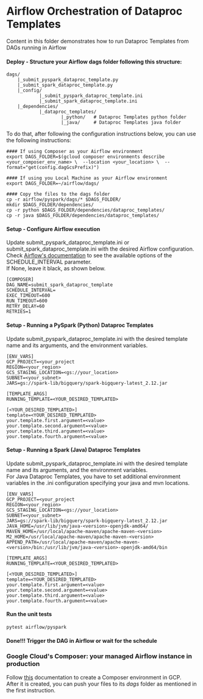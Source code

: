 # Airflow Orchestration of Dataproc Templates

Content in this folder demonstrates how to run Dataproc Templates from DAGs running in Airflow

#### Deploy - Structure your Airflow dags folder following this structure:
```
dags/
    |_submit_pyspark_dataproc_template.py
    |_submit_spark_dataproc_template.py
    |_config/
            |_submit_pyspark_dataproc_template.ini
            |_submit_spark_dataproc_template.ini
    |_dependencies/
            |_dataproc_templates/
                    |_python/   # Dataproc Templates python folder
                    |_java/     # Dataproc Templates java folder
```

To do that, after following the configuration instructions below, you can use the following instructions:

```
#### If using Composer as your Airflow environment
export DAGS_FOLDER=$(gcloud composer environments describe <your_composer_env_name> \  --location <your_location> \  --format="get(config.dagGcsPrefix)")

#### If using you Local Machine as your Airflow environment
export DAGS_FOLDER=~/airflow/dags/

#### Copy the files to the dags folder
cp -r airflow/pyspark/dags/* $DAGS_FOLDER/
mkdir $DAGS_FOLDER/dependencies/
cp -r python $DAGS_FOLDER/dependencies/dataproc_templates/
cp -r java $DAGS_FOLDER/dependencies/dataproc_templates/
```

#### Setup - Configure Airflow execution
Update submit_pyspark_dataproc_template.ini or submit_spark_dataproc_template.ini with the desired Airflow configuration.  
Check [Airflow's documentation](https://airflow.apache.org/docs/apache-airflow/1.10.1/scheduler.html#dag-runs) to see the available options of the SCHEDULE_INTERVAL parameter.  
If None, leave it black, as shown below.
```
[COMPOSER]
DAG_NAME=submit_spark_dataproc_template
SCHEDULE_INTERVAL=
EXEC_TIMEOUT=600
RUN_TIMEOUT=600
RETRY_DELAY=60
RETRIES=1
```

#### Setup - Running a PySpark (Python) Dataproc Templates

Update submit_pyspark_dataproc_template.ini with the desired template name and its arguments, and the environment variables.

```
[ENV_VARS]
GCP_PROJECT=<your_project
REGION=<your_region>
GCS_STAGING_LOCATION=<gs://your_location>
SUBNET=<your_subnet>
JARS=gs://spark-lib/bigquery/spark-bigquery-latest_2.12.jar

[TEMPLATE_ARGS]
RUNNING_TEMPLATE=<YOUR_DESIRED_TEMPLATED>

[<YOUR_DESIRED_TEMPLATED>]
template=<YOUR_DESIRED_TEMPLATED>
your.template.first.argument=<value>
your.template.second.argument=<value>
your.template.third.argument=<value>
your.template.fourth.argument=<value>
```

#### Setup - Running a Spark (Java) Dataproc Templates

Update submit_pyspark_dataproc_template.ini with the desired template name and its arguments, and the environment variables.  
For Java Dataproc Templates, you have to set additional environment variables in the .ini configuration specifying your java and mvn locations.

```
[ENV_VARS]
GCP_PROJECT=<your_project
REGION=<your_region>
GCS_STAGING_LOCATION=<gs://your_location>
SUBNET=<your_subnet>
JARS=gs://spark-lib/bigquery/spark-bigquery-latest_2.12.jar
JAVA_HOME=/usr/lib/jvm/java-<version>-openjdk-amd64/
MAVEN_HOME=/usr/local/apache-maven/apache-maven-<version>
M2_HOME=/usr/local/apache-maven/apache-maven-<version>
APPEND_PATH=/usr/local/apache-maven/apache-maven-<version>/bin:/usr/lib/jvm/java-<version>-openjdk-amd64/bin

[TEMPLATE_ARGS]
RUNNING_TEMPLATE=<YOUR_DESIRED_TEMPLATED>

[<YOUR_DESIRED_TEMPLATED>]
template=<YOUR_DESIRED_TEMPLATED>
your.template.first.argument=<value>
your.template.second.argument=<value>
your.template.third.argument=<value>
your.template.fourth.argument=<value>
```

#### Run the unit tests
```
pytest airflow/pyspark
```

#### Done!!! Trigger the DAG in Airflow or wait for the schedule

### Google Cloud's Composer: your managed Airflow instance in production

Follow [this](https://cloud.google.com/composer/docs/composer-2/create-environments) documentation to create a Composer environment in GCP.  
After it is created, you can push your files to its _dags_ folder as mentioned in the first instruction.
